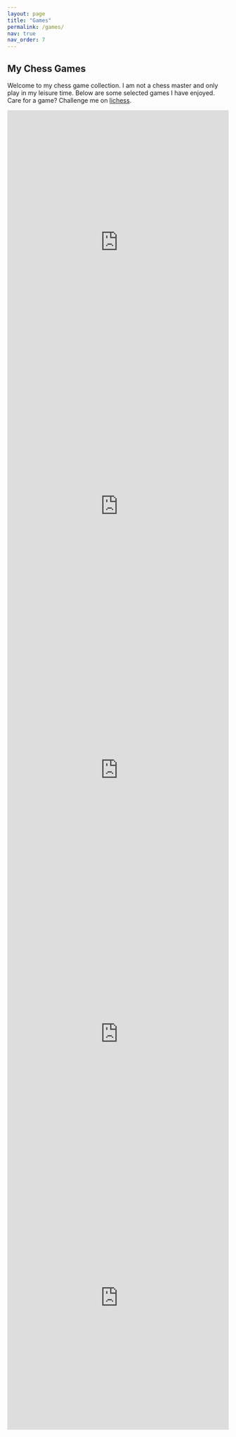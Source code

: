```yaml
---
layout: page
title: "Games"
permalink: /games/
nav: true
nav_order: 7
---
```


## My Chess Games

Welcome to my chess game collection. I am not a chess master and only play in my leisure time. Below are some selected games I have enjoyed. Care for a game? Challenge me on [lichess](https://lichess.org/?user=AsadullahGalib#friend).


<div class="iframe-container">
<iframe src="https://lichess.org/embed/game/w45dtccK?theme=auto&bg=auto" width="100%" height="600" frameborder=0></iframe>
<iframe src="https://lichess.org/embed/game/jxilWcoQ?theme=auto&bg=auto" width="100%" height="600" frameborder=0></iframe>
<iframe src="https://lichess.org/embed/game/YHiFxq9U?theme=auto&bg=auto" width="100%" height="600" frameborder=0></iframe>
<iframe src="https://lichess.org/embed/game/pwtX9Bj8?theme=auto&bg=auto" width="100%" height="600" frameborder=0></iframe>
<iframe src="https://lichess.org/embed/game/wRwL7iBr?theme=auto&bg=auto" width="100%" height="600" frameborder=0></iframe>
</div>